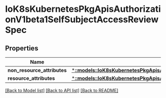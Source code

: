 # IoK8sKubernetesPkgApisAuthorizationV1beta1SelfSubjectAccessReviewSpec

## Properties
Name | Type | Description | Notes
------------ | ------------- | ------------- | -------------
**non_resource_attributes** | [***::models::IoK8sKubernetesPkgApisAuthorizationV1beta1NonResourceAttributes**](io.k8s.kubernetes.pkg.apis.authorization.v1beta1.NonResourceAttributes.md) |  | [optional] 
**resource_attributes** | [***::models::IoK8sKubernetesPkgApisAuthorizationV1beta1ResourceAttributes**](io.k8s.kubernetes.pkg.apis.authorization.v1beta1.ResourceAttributes.md) |  | [optional] 

[[Back to Model list]](../README.md#documentation-for-models) [[Back to API list]](../README.md#documentation-for-api-endpoints) [[Back to README]](../README.md)


